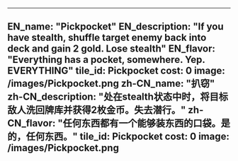 ---

EN_name: "Pickpocket"
EN_description: "If you have stealth, shuffle target enemy back into deck and gain 2 gold. Lose stealth"
EN_flavor: "Everything has a pocket, somewhere. Yep. EVERYTHING"
tile_id: Pickpocket
cost: 0
image: /images/Pickpocket.png
zh-CN_name: "扒窃"
zh-CN_description: "处在stealth状态中时，将目标敌人洗回牌库并获得2枚金币。失去潜行。"
zh-CN_flavor: "任何东西都有一个能够装东西的口袋。是的，任何东西。"
tile_id: Pickpocket
cost: 0
image: /images/Pickpocket.png
---